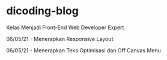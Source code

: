 # dicoding-blog
Kelas Menjadi Front-End Web Developer Expert

06/05/21 - Menerapkan Responsive Layout

06/05/21 - Menerapkan Teks Optimisasi dan Off Canvas Menu
